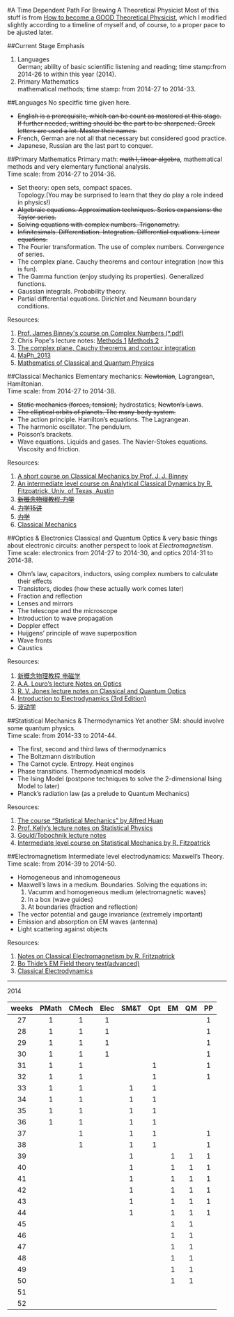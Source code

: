 #A Time Dependent Path For Brewing A Theoretical Physicist
Most of this stuff is from
[How to become a GOOD Theoretical Physicist](http://www.staff.science.uu.nl/~Gadda001/goodtheorist/languages.html),
which I modified slightly according to a timeline of myself and, of
course, to a proper pace to be ajusted later.

##Current Stage Emphasis
1. Languages  
   German; ablilty of basic scientific listening and reading; time
stamp:from 2014-26 to within this year (2014).
2. Primary Mathematics  
   mathematical methods; time stamp: from 2014-27 to 2014-33.

##Languages
No specitfic time given here.  
+ ~~English is a prerequisite, which can be count as mastered at this
   stage. If further needed, writting should be the part to be
   sharpened. Greek letters are used a lot. Master their names.~~
+ French, German are not all that necessary but considered good
   practice.
+ Japanese, Russian are the last part to conquer.

##Primary Mathematics
Primary math: ~~math I, linear algebra~~, mathematical methods and very
elementary functional analysis.  
Time scale: from 2014-27 to 2014-36.  
* Set theory: open sets, compact spaces.  
   Topology.(You may be surprised to learn that they do play a role indeed in physics!)
* ~~Algebraic equations. Approximation techniques. Series expansions: the Taylor series.~~
* ~~Solving equations with complex numbers. Trigonometry.~~
* ~~Infinitesimals. Differentiation. Integration. Differential equations. Linear equations.~~
* The Fourier transformation. The use of complex numbers. Convergence of series.
* The complex plane. Cauchy theorems and contour integration (now this is fun).
* The Gamma function (enjoy studying its properties). Generalized functions.
* Gaussian integrals. Probability theory.
* Partial differential equations. Dirichlet and Neumann boundary conditions.

Resources:  
1. [Prof. James Binney's course on Complex Numbers (*.pdf)](http://www-thphys.physics.ox.ac.uk/users/JamesBinney/complex.pdf)  
2. Chris Pope's lecture notes:
   [Methods 1](http://people.physics.tamu.edu/pope/methods_pages2011.pdf)
   [Methods 2](http://people.physics.tamu.edu/pope/methods2.ps)  
3. [The complex plane, Cauchy theorems and contour integration](http://people.math.gatech.edu/~cain/winter99/complex.html)  
4. [MaPh_2013](http://elearning.sysu.edu.cn/webapps/portal/frameset.jsp?tab_tab_group_id=_84_1&url=%2Fwebapps%2Fblackboard%2Fexecute%2FcourseMain%3Fcourse_id%3D_1260_1)  
5. [Mathematics of Classical and Quantum Physics](http://book.douban.com/subject/2880541/)  

##Classical Mechanics
Elementary mechanics: ~~Newtonian~~, Lagrangean, Hamiltonian.  
Time scale: from 2014-27 to 2014-38.  
* ~~Static mechanics (forces, tension)~~; hydrostatics; ~~Newton’s Laws~~.
* ~~The elliptical orbits of planets. The many-body system.~~
* The action principle. Hamilton’s equations. The Lagrangean.
* The harmonic oscillator. The pendulum.
* Poisson’s brackets.
* Wave equations. Liquids and gases. The Navier-Stokes
  equations. Viscosity and friction.

Resources:  
1. [A short course on Classical Mechanics by Prof. J. J. Binney](http://www-thphys.physics.ox.ac.uk/user/JamesBinney/cmech.pdf)  
2. [An intermediate level course on Analytical Classical Dynamics by R. Fitzpatrick, Univ. of Texas, Austin](http://farside.ph.utexas.edu/teaching/336k/lectures/)  
3. ~~[新概念物理教程.力学](http://book.douban.com/subject/1614977/)~~  
4. ~~[力学15讲](http://book.douban.com/subject/6313269/)~~  
5. ~~[力学](http://book.douban.com/subject/3349046/)~~  
6. [Classical Mechanics](http://book.douban.com/subject/6939524/)  

##Optics & Electronics
Classical and Quantum Optics & very basic things about electronic
circuits: another perspect to look at _Electromagnetism_.  
Time scale: electronics from 2014-27 to 2014-30, and optics 2014-31 to
2014-38.  
- Ohm’s law, capacitors, inductors, using complex numbers to calculate their effects
- Transistors, diodes (how these actually work comes later)
- Fraction and reflection
- Lenses and mirrors
- The telescope and the microscope
- Introduction to wave propagation
- Doppler effect
- Huijgens’ principle of wave superposition
- Wave fronts
- Caustics

Resources:  
1. [新概念物理教程 电磁学](http://book.douban.com/subject/1988423/)  
2. [A.A. Louro’s lecture Notes on Optics](https://docs.google.com/viewer?url=http%3A%2F%2Fphas.ucalgary.ca%2Fphys323%2Ffall%2Fdocs%2Foptics.pdf)  
3. [R. V. Jones lecture notes on Classical and Quantum Optics](http://people.seas.harvard.edu/~jones/ap216/lectures/lectures.html)  
4. [Introduction to Electrodynamics (3rd Edition)](http://book.douban.com/subject/1965758/)  
5. [波动学](http://book.douban.com/subject/19958335/)  

##Statistical Mechanics & Thermodynamics
Yet another SM: should involve some quantum physics.  
Time scale: from 2014-33 to 2014-44.  
- The first, second and third laws of thermodynamics
- The Boltzmann distribution
- The Carnot cycle. Entropy. Heat engines
- Phase transitions. Thermodynamical models
- The Ising Model (postpone techniques to solve the 2-dimensional Ising Model to later)
- Planck’s radiation law (as a prelude to Quantum Mechanics)

Resources:  
1. [The course “Statistical Mechanics” by Alfred Huan](http://www.spms.ntu.edu.sg/PAP/courseware/statmech.pdf)  
2. [Prof. Kelly’s lecture notes on Statistical Physics](http://www.physics.umd.edu/courses/Phys603/kelly/)  
3. [Gould/Tobochnik lecture notes](http://stp.clarku.edu/notes/)  
4. [Intermediate level course on Statistical Mechanics by R. Fitzpatrick](http://farside.ph.utexas.edu/teaching/sm1/statmech.pdf)  

##Electromagnetism
Intermediate level electrodynamics: Maxwell’s Theory.  
Time scale: from 2014-39 to 2014-50.  
- Homogeneous and inhomogeneous
- Maxwell’s laws in a medium. Boundaries. Solving the equations in:  
  1. Vacumm and homogeneous medium (electromagnetic waves)  
  2. In a box (wave guides)  
  3. At boundaries (fraction and reflection)  
- The vector potential and gauge invariance (extremely important)
- Emission and absorption on EM waves (antenna)
- Light scattering against objects

Resources:  
1. [Notes on Classical Electromagnetism by R. Fritzpatrick](http://farside.ph.utexas.edu/teaching/jk1/Electromagnetism.pdf)  
2. [Bo Thide’s EM Field theory text(advanced)](http://www.plasma.uu.se/CED/Book/EMFT_Book.pdf)  
3. [Classical Electrodynamics](http://book.douban.com/subject/1667522/)  

****************
2014

weeks|PMath|CMech| Elec| SM&T| Opt | EM  | QM  | PP
:---:|:---:|:---:|:---:|:---:|:---:|:---:|:---:|:---:
27|1|1|1| | | | |1
28|1|1|1| | | | |1
29|1|1|1| | | | |1
30|1|1|1| | | | |1
31|1|1| | |1| | |1
32|1|1| | |1| | |1
33|1|1| |1|1| | |
34|1|1| |1|1| | |
35|1|1| |1|1| | |
36|1|1| |1|1| | |
37| |1| |1|1| | |1
38| |1| |1|1| | |1
39| | | |1| |1|1|1
40| | | |1| |1|1|1
41| | | |1| |1|1|1
42| | | |1| |1|1|1
43| | | |1| |1|1|1
44| | | |1| |1|1|1
45| | | | | |1|1|
46| | | | | |1|1|
47| | | | | |1|1|
48| | | | | |1|1|
49| | | | | |1|1|
50| | | | | |1|1|
51| | | | | | | |
52| | | | | | | |
